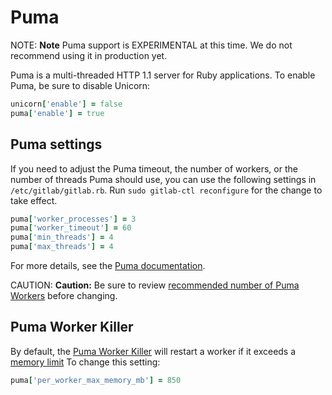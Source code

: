 # Puma

NOTE: **Note** Puma support is EXPERIMENTAL at this time. We do not
recommend using it in production yet.

Puma is a multi-threaded HTTP 1.1 server for Ruby applications. To
enable Puma, be sure to disable Unicorn:

```ruby
unicorn['enable'] = false
puma['enable'] = true
```

## Puma settings

If you need to adjust the Puma timeout, the number of workers, or the
number of threads Puma should use, you can use the following settings in
`/etc/gitlab/gitlab.rb`. Run `sudo gitlab-ctl reconfigure` for the
change to take effect.

```ruby
puma['worker_processes'] = 3
puma['worker_timeout'] = 60
puma['min_threads'] = 4
puma['max_threads'] = 4
```

For more details, see the [Puma documentation](https://github.com/puma/puma#configuration).

CAUTION: **Caution:** Be sure to review [recommended number of Puma Workers](https://docs.gitlab.com/ee/install/requirements.html#puma-workers)
before changing.

## Puma Worker Killer

By default, the [Puma Worker
Killer](https://github.com/schneems/puma_worker_killer) will restart a
worker if it exceeds a [memory limit][mem-limit] To change this setting:

```ruby
puma['per_worker_max_memory_mb'] = 850
```

[mem-limit]: https://gitlab.com/gitlab-org/gitlab/blob/master/lib%2Fgitlab%2Fcluster%2Fpuma_worker_killer_initializer.rb
